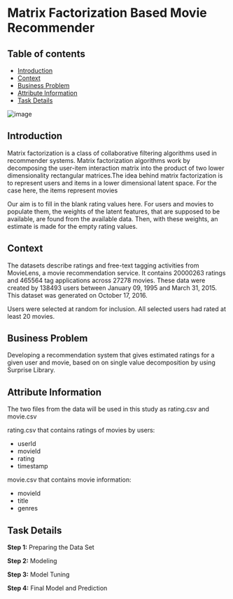 # Matrix Factorization Based Movie Recommender

## Table of contents
* [Introduction](#Introduction)
* [Context](#Context)
* [Business Problem](#Business_Problem)
* [Attribute Information](#Attribute_Information)
* [Task Details](#Task_Details)

![image](https://user-images.githubusercontent.com/83332641/161723810-4cad7acf-7ad4-4cc0-8248-be69a179b577.png)

<a id="Introduction"></a>
## Introduction

Matrix factorization is a class of collaborative filtering algorithms used in recommender systems. Matrix factorization algorithms work by decomposing the user-item interaction matrix into the product of two lower dimensionality rectangular matrices.The idea behind matrix factorization is to represent users and items in a lower dimensional latent space. For the case here, the items represent movies

Our aim is to fill in the blank rating values here. For users and movies to populate them, the weights of the latent features, that are supposed to be available, are found from the available data. Then, with these weights, an estimate is made for the empty rating values.

<a id="Context"></a>
## Context

The datasets describe ratings and free-text tagging activities from MovieLens, a movie recommendation service. It contains 20000263 ratings and 465564 tag applications across 27278 movies. These data were created by 138493 users between January 09, 1995 and March 31, 2015. This dataset was generated on October 17, 2016.

Users were selected at random for inclusion. All selected users had rated at least 20 movies.
<a id="Business_Problem"></a>
## Business Problem

Developing a recommendation system that gives estimated ratings for a given user and movie, based on on single value decomposition by using Surprise Library.
<a id="Attribute_Information"></a>
## Attribute Information

The two files from the data will be used in this study as rating.csv and movie.csv

rating.csv that contains ratings of movies by users:

* userId
* movieId
* rating
* timestamp

movie.csv that contains movie information:

* movieId
* title
* genres
<a id="Task_Details"></a>
## Task Details

**Step 1:** Preparing the Data Set

**Step 2:** Modeling

**Step 3:** Model Tuning

**Step 4:** Final Model and Prediction
